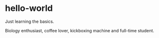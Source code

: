 # hello-world
Just learning the basics.


Biology enthusiast, coffee lover, kickboxing machine and full-time student.
